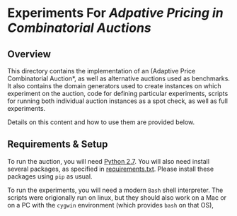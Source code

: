 # Experiments For *Adpative Pricing in Combinatorial Auctions*

## Overview 

This directory contains the implementation of an (Adaptive Price
Combinatorial Auction*, as well as alternative auctions used as
benchmarks.  It also contains the domain generators
used to create instances on which experiment on the auction, 
code for defining particular experiments, scripts for running
both individual auction instances as a spot check, as well as full 
experiments.

Details on this content and how to use them are provided below.

## Requirements & Setup

To run the auction, you will need 
[Python 2.7](https://www.python.org/downloads/release/python-2718/).  You will also
need install several packages, as specified in 
[requirements.txt](https://github.com/blubin/Adaptive-Price-CA/blob/main/experiments/requirements.txt).
Please install these packages using `pip` as usual.

To run the experiments, you will need a modern `Bash` shell
interpreter.  The scripts were origionally run on linux, but
they should also work on a Mac or on a PC with the `cygwin` 
environment (which provides `bash` on that OS), 




